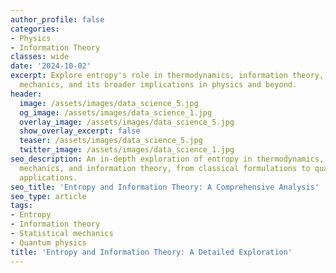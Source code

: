 ```yaml
---
author_profile: false
categories:
- Physics
- Information Theory
classes: wide
date: '2024-10-02'
excerpt: Explore entropy's role in thermodynamics, information theory, and quantum
  mechanics, and its broader implications in physics and beyond.
header:
  image: /assets/images/data_science_5.jpg
  og_image: /assets/images/data_science_1.jpg
  overlay_image: /assets/images/data_science_5.jpg
  show_overlay_excerpt: false
  teaser: /assets/images/data_science_5.jpg
  twitter_image: /assets/images/data_science_1.jpg
seo_description: An in-depth exploration of entropy in thermodynamics, statistical
  mechanics, and information theory, from classical formulations to quantum mechanics
  applications.
seo_title: 'Entropy and Information Theory: A Comprehensive Analysis'
seo_type: article
tags:
- Entropy
- Information theory
- Statistical mechanics
- Quantum physics
title: 'Entropy and Information Theory: A Detailed Exploration'
---
```


